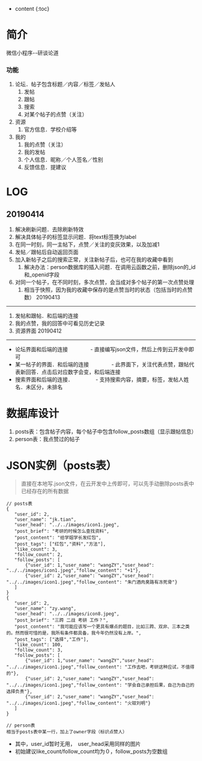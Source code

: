 * content
{:toc}

# 简介

微信小程序--研谈论道

### 功能
1. 论坛．帖子包含标题／内容／标签／发帖人
	1. 发帖
	2. 跟帖
	3. 搜索
	4. 对某个帖子的点赞（关注）
2. 资源
	1. 官方信息．学校介绍等
3. 我的
	1. 我的点赞（关注）
	2. 我的发帖
	3. 个人信息．昵称／个人签名／性别
	4. 反馈信息．提建议

# LOG

20190414
---
1. 解决刷新问题．去除刷新特效
2. 解决具体帖子的标签显示问题．将text标签换为label
3. 在同一时刻，同一主帖下，点赞／关注的变灰效果，以及加减1
1. 发帖／跟帖后自动返回页面
2. 加入新帖子之后的搜索正常，关注新帖子后，也可在我的收藏中看到
	1. 解决办法：person数据库的插入问题．在调用云函数之前，删除json的_id和_openid字段
3. 对同一个帖子，在不同时刻，多次点赞，会当成对多个帖子的第一次点赞处理
	1. 相当于快照，因为我的收藏中保存的是点赞当时的状态（包括当时的点赞数）
20190413
---
1. 发帖和跟帖．和后端的连接
2. 我的点赞，我的回答中可看见历史记录
3. 资源界面
20190412
---
- 论坛界面和后端的连接
　　　　- 直接编写json文件，然后上传到云开发中即可
- 某一帖子的界面．和后端的连接
　　　　- 此界面下，关注代表点赞，跟帖代表新回答．点击后对应数字会变，和后端连接
- 搜索界面和后端的连接．
　　　　- 支持搜索内容，摘要，标签，发帖人姓名．未区分，未排名

# 数据库设计
1. posts表：包含帖子内容，每个帖子中包含follow_posts数组（显示跟帖信息）
2. person表：我点赞过的帖子

 # JSON实例（posts表）
 > 直接在本地写.json文件，在云开发中上传即可，可以先手动删除posts表中已经存在的所有数据
 ```
 // posts表
{
    "user_id": 2,
    "user_name": "jk.tian",
    "user_head": "../../images/icon1.jpeg",
    "post_brief": "考研的时候怎么查找资料",
    "post_content": "给学姐学长发红包",
    "post_tags": ["红包","资料","方法"],
    "like_count": 3,
    "follow_count": 2,
    "follow_posts": [
        {"user_id": 1,"user_name": "wangZY","user_head": "../../images/icon1.jpeg","follow_content": "+1"},
        {"user_id": 2,"user_name": "wangZY","user_head": "../../images/icon1.jpeg","follow_content": "朱门酒肉臭路有冻死骨"}
    ]
}
{
    "user_id": 2,
    "user_name": "zy.wang",
    "user_head": "../../images/icon8.jpeg",
    "post_brief": "三跨 二战 考研 工作？",
    "post_content": "我可能应该写一个更具有爆点的题目，比如三跨、双非、三本之类的。然而很可惜的是，我所有条件都具备，我今年仍然没有上岸。",
    "post_tags": ["选择","工作"],
    "like_count": 100,
    "follow_count": 3,
    "follow_posts": [
        {"user_id": 1,"user_name": "wangZY","user_head": "../../images/icon1.jpeg","follow_content": "工作去吧，考研这种应试，不值得的"},
        {"user_id": 2,"user_name": "wangZY","user_head": "../../images/icon1.jpeg","follow_content": "学会自己承担后果，自己为自己的选择负责"},
        {"user_id": 2,"user_name": "wangZY","user_head": "../../images/icon1.jpeg","follow_content": "火钳刘明"}
    ]
}

// person表
相当于posts表中某一行，加上了owner字段（标识点赞人）
 ```
- 其中，user_id暂时无用，　user_head采用同样的图片
- 初始建议like_count/follow_count均为０，follow_posts为空数组